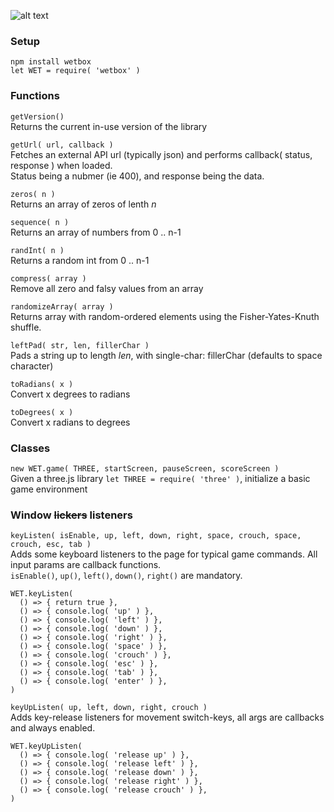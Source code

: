 ![alt text](https://onitz.github.io/npm-wetbox/trump.svg "Make Prototypes Great Again.")

### Setup ### 
`npm install wetbox`  
`let WET = require( 'wetbox' )` 

### Functions ### 
`getVersion()`  
Returns the current in-use version of the library

`getUrl( url, callback )`  
Fetches an external API url (typically json) and performs callback( status, response ) when loaded.  
Status being a nubmer (ie 400), and response being the data.

`zeros( n )`  
Returns an array of zeros of lenth _n_

`sequence( n )`  
Returns an array of numbers from 0 .. n-1

`randInt( n )`  
Returns a random int from 0 .. n-1

`compress( array )`  
Remove all zero and falsy values from an array

`randomizeArray( array )`  
Returns array with random-ordered elements using the Fisher-Yates-Knuth shuffle.

`leftPad( str, len, fillerChar )`  
Pads a string up to length _len_, with single-char: fillerChar (defaults to space character) 

`toRadians( x )`  
Convert x degrees to radians 

`toDegrees( x )`  
Convert x radians to degrees

### Classes ### 
`new WET.game( THREE, startScreen, pauseScreen, scoreScreen )`  
Given a three.js library `let THREE = require( 'three' )`, initialize a basic game environment

### Window ~~lickers~~ listeners ###
`keyListen( isEnable, up, left, down, right, space, crouch, space, crouch, esc, tab )`  
Adds some keyboard listeners to the page for typical game commands. All input params are callback functions.  
`isEnable()`, `up()`, `left()`, `down()`, `right()` are mandatory.
```
WET.keyListen( 
  () => { return true },
  () => { console.log( 'up' ) },
  () => { console.log( 'left' ) },
  () => { console.log( 'down' ) },
  () => { console.log( 'right' ) },
  () => { console.log( 'space' ) },
  () => { console.log( 'crouch' ) },
  () => { console.log( 'esc' ) },
  () => { console.log( 'tab' ) },
  () => { console.log( 'enter' ) },
)
```

`keyUpListen( up, left, down, right, crouch )`  
Adds key-release listeners for movement switch-keys, all args are callbacks and always enabled.
```
WET.keyUpListen(
  () => { console.log( 'release up' ) },
  () => { console.log( 'release left' ) },
  () => { console.log( 'release down' ) },
  () => { console.log( 'release right' ) },
  () => { console.log( 'release crouch' ) },
)
```